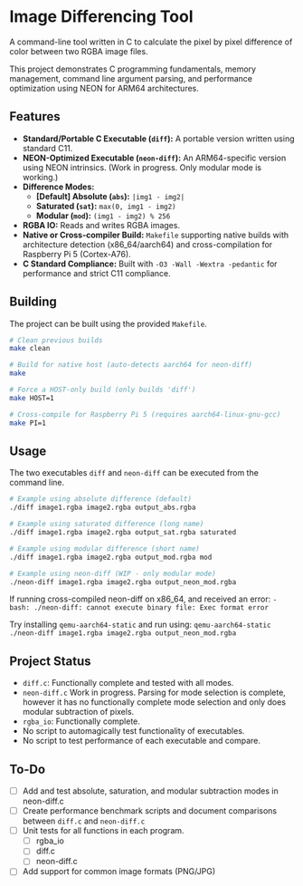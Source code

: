 ﻿# Image Differencing Tool

A command-line tool written in C to calculate the pixel by pixel difference of color between two RGBA image files. 

This project demonstrates C programming fundamentals, memory management, command line argument parsing, and performance optimization using NEON for ARM64 architectures. 

## Features

- **Standard/Portable C Executable (`diff`):** A portable version written using standard C11.
- **NEON-Optimized Executable (`neon-diff`):** An ARM64-specific version using NEON intrinsics. (Work in progress. Only modular mode is working.)
- **Difference Modes:**
    - **[Default] Absolute (`abs`):** `|img1 - img2|`
    - **Saturated (`sat`):** `max(0, img1 - img2)`
    - **Modular (`mod`):** `(img1 - img2) % 256`
- **RGBA IO:** Reads and writes RGBA images. 
- **Native or Cross-compiler Build:** `Makefile` supporting native builds with architecture detection (x86_64/aarch64) and cross-compilation for Raspberry Pi 5 (Cortex-A76).
- **C Standard Compliance:** Built with `-O3 -Wall -Wextra -pedantic` for performance and strict C11 compliance.

## Building

The project can be built using the provided `Makefile`.

```bash
# Clean previous builds
make clean

# Build for native host (auto-detects aarch64 for neon-diff)
make

# Force a HOST-only build (only builds 'diff')
make HOST=1

# Cross-compile for Raspberry Pi 5 (requires aarch64-linux-gnu-gcc)
make PI=1
```

## Usage

The two executables `diff` and `neon-diff` can be executed from the command line. 
```bash
# Example using absolute difference (default)
./diff image1.rgba image2.rgba output_abs.rgba

# Example using saturated difference (long name)
./diff image1.rgba image2.rgba output_sat.rgba saturated

# Example using modular difference (short name)
./diff image1.rgba image2.rgba output_mod.rgba mod

# Example using neon-diff (WIP - only modular mode)
./neon-diff image1.rgba image2.rgba output_neon_mod.rgba
```

If running cross-compiled neon-diff on x86_64, and received an error:
`-bash: ./neon-diff: cannot execute binary file: Exec format error`

Try installing `qemu-aarch64-static` and run using:
`qemu-aarch64-static ./neon-diff image1.rgba image2.rgba output_neon_mod.rgba`

## Project Status

- `diff.c`: Functionally complete and tested with all modes.
- `neon-diff.c` Work in progress. Parsing for mode selection is complete, however it has no functionally complete mode selection and only does modular subtraction of pixels. 
- `rgba_io`: Functionally complete. 
- No script to automagically test functionality of executables. 
- No script to test performance of each executable and compare. 

## To-Do

- [ ] Add and test absolute, saturation, and modular subtraction modes in neon-diff.c
- [ ] Create performance benchmark scripts and document comparisons between `diff.c` and `neon-diff.c`
- [ ] Unit tests for all functions in each program. 
	- [ ] rgba_io
	- [ ] diff.c
	- [ ] neon-diff.c
- [ ] Add support for common image formats (PNG/JPG)
